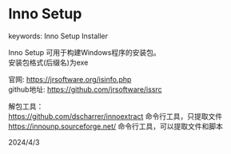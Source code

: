 # Inno Setup

keywords: Inno Setup Installer  

Inno Setup 可用于构建Windows程序的安装包。  
安装包格式(后缀名)为exe  

官网: https://jrsoftware.org/isinfo.php  
github地址: https://github.com/jrsoftware/issrc  


解包工具：  
https://github.com/dscharrer/innoextract 命令行工具，只提取文件  
https://innounp.sourceforge.net/ 命令行工具，可以提取文件和脚本  


2024/4/3  

